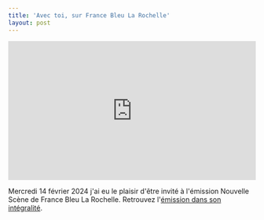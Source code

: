 ```yaml
---
title: 'Avec toi, sur France Bleu La Rochelle'
layout: post
---
```

<div style="position:relative;padding-bottom:56.25%;height:0;overflow:hidden;"> <iframe style="width:100%;height:100%;position:absolute;left:0px;top:0px;overflow:hidden" frameborder="0" type="text/html" src="https://www.dailymotion.com/embed/video/x8stdyc?autoplay=1" width="100%" height="100%" allowfullscreen title="Dailymotion Video Player" allow="autoplay"> </iframe> </div>

Mercredi 14 février 2024 j'ai eu le plaisir d'être invité à l'émission Nouvelle Scène de France Bleu La Rochelle. Retrouvez l'[émission dans son intégralité](https://www.francebleu.fr/emissions/les-talents-de-l-ouest/la-rochelle-0?fbclid=IwAR3r_OqTGFgEM1iKKZXrD88fySXi3fmPl0qmc3cXa3IL_M5GIIttyr4eSbQ).
